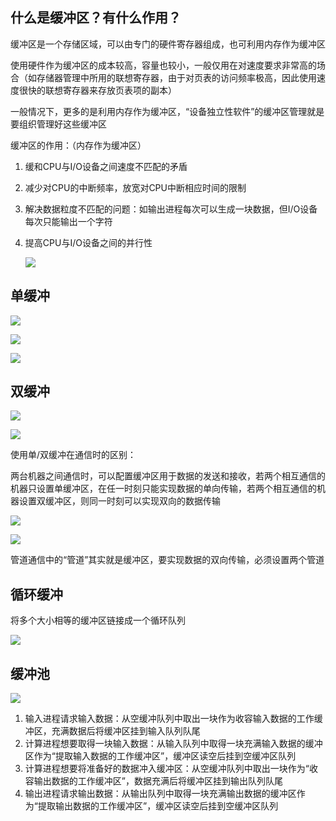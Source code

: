 ## 什么是缓冲区？有什么作用？

缓冲区是一个存储区域，可以由专门的硬件寄存器组成，也可利用内存作为缓冲区

使用硬件作为缓冲区的成本较高，容量也较小，一般仅用在对速度要求非常高的场合（如存储器管理中所用的联想寄存器，由于对页表的访问频率极高，因此使用速度很快的联想寄存器来存放页表项的副本）

一般情况下，更多的是利用内存作为缓冲区，“设备独立性软件”的缓冲区管理就是要组织管理好这些缓冲区

缓冲区的作用：（内存作为缓冲区）

1. 缓和CPU与I/O设备之间速度不匹配的矛盾

2. 减少对CPU的中断频率，放宽对CPU中断相应时间的限制

3. 解决数据粒度不匹配的问题：如输出进程每次可以生成一块数据，但I/O设备每次只能输出一个字符

4. 提高CPU与I/O设备之间的并行性

   ![](https://tva1.sinaimg.cn/large/008i3skNly1grlbyvkdv1j30xq0a0drm.jpg)

## 单缓冲

![](https://tva1.sinaimg.cn/large/008i3skNly1grlct25qudj30um0gctob.jpg)

![](https://tva1.sinaimg.cn/large/008i3skNly1grlcvuwv4tj30yi0ce7c0.jpg)

![](https://tva1.sinaimg.cn/large/008i3skNly1grlcy51cg4j30zg0cetlt.jpg)

## 双缓冲

![](https://tva1.sinaimg.cn/large/008i3skNly1grld2rbwlhj30ym0g2nd8.jpg)

![](https://tva1.sinaimg.cn/large/008i3skNly1grld75xowoj30v20dqdtu.jpg)

使用单/双缓冲在通信时的区别：

两台机器之间通信时，可以配置缓冲区用于数据的发送和接收，若两个相互通信的机器只设置单缓冲区，在任一时刻只能实现数据的单向传输，若两个相互通信的机器设置双缓冲区，则同一时刻可以实现双向的数据传输

![](https://tva1.sinaimg.cn/large/008i3skNly1grlddejc0zj60qi098grq02.jpg)

![](https://tva1.sinaimg.cn/large/008i3skNly1grldg17yvhj30ha0ag442.jpg)

管道通信中的“管道”其实就是缓冲区，要实现数据的双向传输，必须设置两个管道

## 循环缓冲

将多个大小相等的缓冲区链接成一个循环队列

![](https://tva1.sinaimg.cn/large/008i3skNly1grldlbqbuuj30m60cu7be.jpg)

## 缓冲池

![](https://tva1.sinaimg.cn/large/008i3skNly1grldohqngej30u00gq7j0.jpg)

1. 输入进程请求输入数据：从空缓冲队列中取出一块作为收容输入数据的工作缓冲区，充满数据后将缓冲区挂到输入队列队尾
2. 计算进程想要取得一块输入数据：从输入队列中取得一块充满输入数据的缓冲区作为“提取输入数据的工作缓冲区”，缓冲区读空后挂到空缓冲区队列
3. 计算进程想要将准备好的数据冲入缓冲区：从空缓冲队列中取出一块作为“收容输出数据的工作缓冲区”，数据充满后将缓冲区挂到输出队列队尾
4. 输出进程请求输出数据：从输出队列中取得一块充满输出数据的缓冲区作为“提取输出数据的工作缓冲区”，缓冲区读空后挂到空缓冲区队列